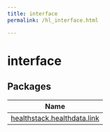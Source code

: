 ```yaml
---
title: interface
permalink: /hl_interface.html

---
```

# interface



## Packages


| Name |
|---|
| [healthstack.healthdata.link](interface/healthstack.healthdata.link/index.html) |

